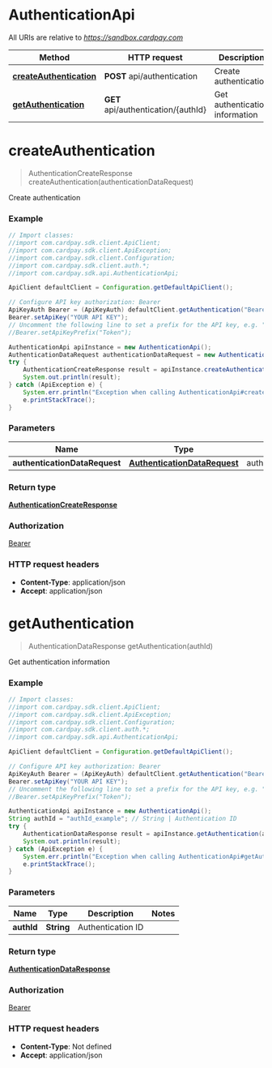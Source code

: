 # AuthenticationApi

All URIs are relative to *https://sandbox.cardpay.com*

Method | HTTP request | Description
------------- | ------------- | -------------
[**createAuthentication**](AuthenticationApi.md#createAuthentication) | **POST** api/authentication | Create authentication
[**getAuthentication**](AuthenticationApi.md#getAuthentication) | **GET** api/authentication/{authId} | Get authentication information


<a name="createAuthentication"></a>
# **createAuthentication**
> AuthenticationCreateResponse createAuthentication(authenticationDataRequest)

Create authentication

### Example
```java
// Import classes:
//import com.cardpay.sdk.client.ApiClient;
//import com.cardpay.sdk.client.ApiException;
//import com.cardpay.sdk.client.Configuration;
//import com.cardpay.sdk.client.auth.*;
//import com.cardpay.sdk.api.AuthenticationApi;

ApiClient defaultClient = Configuration.getDefaultApiClient();

// Configure API key authorization: Bearer
ApiKeyAuth Bearer = (ApiKeyAuth) defaultClient.getAuthentication("Bearer");
Bearer.setApiKey("YOUR API KEY");
// Uncomment the following line to set a prefix for the API key, e.g. "Token" (defaults to null)
//Bearer.setApiKeyPrefix("Token");

AuthenticationApi apiInstance = new AuthenticationApi();
AuthenticationDataRequest authenticationDataRequest = new AuthenticationDataRequest(); // AuthenticationDataRequest | authenticationDataRequest
try {
    AuthenticationCreateResponse result = apiInstance.createAuthentication(authenticationDataRequest);
    System.out.println(result);
} catch (ApiException e) {
    System.err.println("Exception when calling AuthenticationApi#createAuthentication");
    e.printStackTrace();
}
```

### Parameters

Name | Type | Description  | Notes
------------- | ------------- | ------------- | -------------
 **authenticationDataRequest** | [**AuthenticationDataRequest**](AuthenticationDataRequest.md)| authenticationDataRequest |

### Return type

[**AuthenticationCreateResponse**](AuthenticationCreateResponse.md)

### Authorization

[Bearer](../README.md#Bearer)

### HTTP request headers

 - **Content-Type**: application/json
 - **Accept**: application/json

<a name="getAuthentication"></a>
# **getAuthentication**
> AuthenticationDataResponse getAuthentication(authId)

Get authentication information

### Example
```java
// Import classes:
//import com.cardpay.sdk.client.ApiClient;
//import com.cardpay.sdk.client.ApiException;
//import com.cardpay.sdk.client.Configuration;
//import com.cardpay.sdk.client.auth.*;
//import com.cardpay.sdk.api.AuthenticationApi;

ApiClient defaultClient = Configuration.getDefaultApiClient();

// Configure API key authorization: Bearer
ApiKeyAuth Bearer = (ApiKeyAuth) defaultClient.getAuthentication("Bearer");
Bearer.setApiKey("YOUR API KEY");
// Uncomment the following line to set a prefix for the API key, e.g. "Token" (defaults to null)
//Bearer.setApiKeyPrefix("Token");

AuthenticationApi apiInstance = new AuthenticationApi();
String authId = "authId_example"; // String | Authentication ID
try {
    AuthenticationDataResponse result = apiInstance.getAuthentication(authId);
    System.out.println(result);
} catch (ApiException e) {
    System.err.println("Exception when calling AuthenticationApi#getAuthentication");
    e.printStackTrace();
}
```

### Parameters

Name | Type | Description  | Notes
------------- | ------------- | ------------- | -------------
 **authId** | **String**| Authentication ID |

### Return type

[**AuthenticationDataResponse**](AuthenticationDataResponse.md)

### Authorization

[Bearer](../README.md#Bearer)

### HTTP request headers

 - **Content-Type**: Not defined
 - **Accept**: application/json

